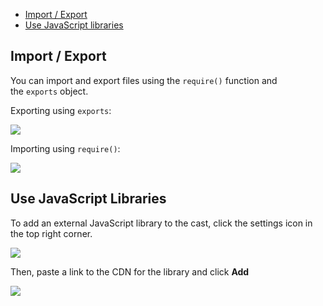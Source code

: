 - [Import / Export](#import-export)
- [Use JavaScript libraries](#use-javascript-libraries)


## Import / Export

You can import and export files using the `require()` function and the `exports` object.

Exporting using `exports`:

![](https://github.com/scrimba/community/blob/master/img/exports.png)

Importing using `require()`:

![](https://github.com/scrimba/community/blob/master/img/require.png)


## Use JavaScript Libraries

To add an external JavaScript library to the cast, click the settings icon in the top right corner.

![](https://github.com/scrimba/community/blob/master/img/settings-dialog.png)

Then, paste a link to the CDN for the library and click **Add**

![](https://github.com/scrimba/community/blob/master/img/settings-dialog.png)
